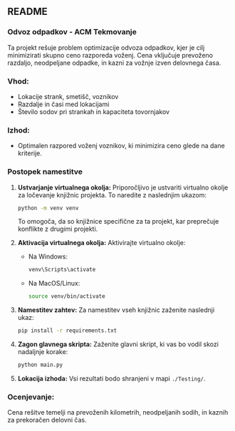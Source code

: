 ## README

### Odvoz odpadkov - ACM Tekmovanje

Ta projekt rešuje problem optimizacije odvoza odpadkov, kjer je cilj minimizirati skupno ceno razporeda voženj. Cena vključuje prevoženo razdaljo, neodpeljane odpadke, in kazni za vožnje izven delovnega časa.


### Vhod:

- Lokacije strank, smetišč, voznikov
- Razdalje in časi med lokacijami
- Število sodov pri strankah in kapaciteta tovornjakov

### Izhod:

- Optimalen razpored voženj voznikov, ki minimizira ceno glede na dane kriterije.

### Postopek namestitve

1. **Ustvarjanje virtualnega okolja:** Priporočljivo je ustvariti virtualno okolje za ločevanje knjižnic projekta. To naredite z naslednjim ukazom:

   ```bash
   python -m venv venv
   ```

   To omogoča, da so knjižnice specifične za ta projekt, kar preprečuje konflikte z drugimi projekti.
2. **Aktivacija virtualnega okolja:** Aktivirajte virtualno okolje:

   - Na Windows:

     ```bash
     venv\Scripts\activate
     ```
   - Na MacOS/Linux:

     ```bash
     source venv/bin/activate
     ```
3. **Namestitev zahtev:** Za namestitev vseh knjižnic zaženite naslednji ukaz:

   ```bash
   pip install -r requirements.txt
   ```
4. **Zagon glavnega skripta:** Zaženite glavni skript, ki vas bo vodil skozi nadaljnje korake:

   ```bash
   python main.py
   ```
5. **Lokacija izhoda:** Vsi rezultati bodo shranjeni v mapi `./Testing/`.

### Ocenjevanje:

Cena rešitve temelji na prevoženih kilometrih, neodpeljanih sodih, in kaznih za prekoračen delovni čas.
